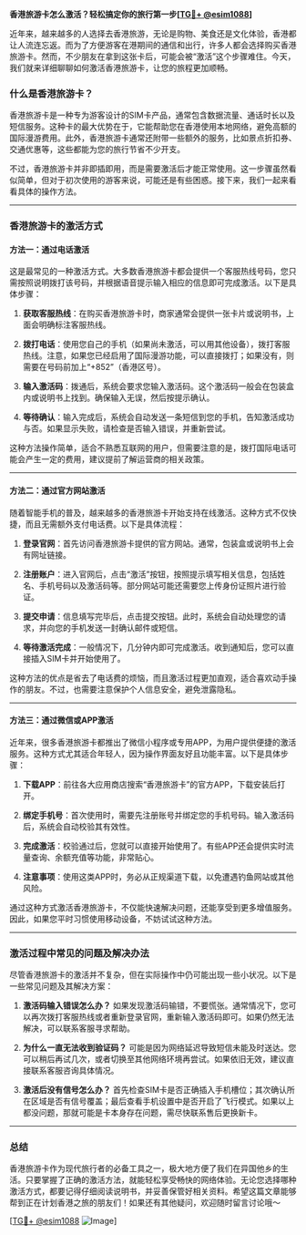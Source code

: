 **香港旅游卡怎么激活？轻松搞定你的旅行第一步[[TG💪+ @esim1088](https://t.me/s/esim1088)]**

近年来，越来越多的人选择去香港旅游，无论是购物、美食还是文化体验，香港都让人流连忘返。而为了方便游客在港期间的通信和出行，许多人都会选择购买香港旅游卡。然而，不少朋友在拿到这张卡后，可能会被“激活”这个步骤难住。今天，我们就来详细聊聊如何激活香港旅游卡，让您的旅程更加顺畅。

### 什么是香港旅游卡？

香港旅游卡是一种专为游客设计的SIM卡产品，通常包含数据流量、通话时长以及短信服务。这种卡的最大优势在于，它能帮助您在香港使用本地网络，避免高额的国际漫游费用。此外，香港旅游卡通常还附带一些额外的服务，比如景点折扣券、交通优惠等，这些都能为您的旅行节省不少开支。

不过，香港旅游卡并非即插即用，而是需要激活后才能正常使用。这一步骤虽然看似简单，但对于初次使用的游客来说，可能还是有些困惑。接下来，我们一起来看看具体的操作方法。

---

### 香港旅游卡的激活方式

#### 方法一：通过电话激活

这是最常见的一种激活方式。大多数香港旅游卡都会提供一个客服热线号码，您只需按照说明拨打该号码，并根据语音提示输入相应的信息即可完成激活。以下是具体步骤：

1. **获取客服热线**：在购买香港旅游卡时，商家通常会提供一张卡片或说明书，上面会明确标注客服热线。
   
2. **拨打电话**：使用您自己的手机（如果尚未激活，可以用其他设备），拨打客服热线。注意，如果您已经启用了国际漫游功能，可以直接拨打；如果没有，则需要在号码前加上“+852”（香港区号）。

3. **输入激活码**：拨通后，系统会要求您输入激活码。这个激活码一般会在包装盒内或说明书上找到。确保输入无误，然后按提示确认。

4. **等待确认**：输入完成后，系统会自动发送一条短信到您的手机，告知激活成功与否。如果显示失败，请检查是否输入错误，并重新尝试。

这种方法操作简单，适合不熟悉互联网的用户，但需要注意的是，拨打国际电话可能会产生一定的费用，建议提前了解运营商的相关政策。

---

#### 方法二：通过官方网站激活

随着智能手机的普及，越来越多的香港旅游卡开始支持在线激活。这种方式不仅快捷，而且无需额外支付电话费。以下是具体流程：

1. **登录官网**：首先访问香港旅游卡提供的官方网站。通常，包装盒或说明书上会有网址链接。

2. **注册账户**：进入官网后，点击“激活”按钮，按照提示填写相关信息，包括姓名、手机号码以及激活码等。部分网站可能还需要您上传身份证照片进行验证。

3. **提交申请**：信息填写完毕后，点击提交按钮。此时，系统会自动处理您的请求，并向您的手机发送一封确认邮件或短信。

4. **等待激活完成**：一般情况下，几分钟内即可完成激活。收到通知后，您可以直接插入SIM卡并开始使用了。

这种方法的优点是省去了电话费的烦恼，而且激活过程更加直观，适合喜欢动手操作的朋友。不过，也需要注意保护个人信息安全，避免泄露隐私。

---

#### 方法三：通过微信或APP激活

近年来，很多香港旅游卡都推出了微信小程序或专用APP，为用户提供便捷的激活服务。这种方式尤其适合年轻人，因为操作界面友好且功能丰富。以下是具体步骤：

1. **下载APP**：前往各大应用商店搜索“香港旅游卡”的官方APP，下载安装后打开。

2. **绑定手机号**：首次使用时，需要先注册账号并绑定您的手机号码。输入激活码后，系统会自动校验其有效性。

3. **完成激活**：校验通过后，您就可以直接开始使用了。有些APP还会提供实时流量查询、余额充值等功能，非常贴心。

4. **注意事项**：使用这类APP时，务必从正规渠道下载，以免遭遇钓鱼网站或其他风险。

通过这种方式激活香港旅游卡，不仅能快速解决问题，还能享受到更多增值服务。因此，如果您平时习惯使用移动设备，不妨试试这种方法。

---

### 激活过程中常见的问题及解决办法

尽管香港旅游卡的激活并不复杂，但在实际操作中仍可能出现一些小状况。以下是一些常见问题及其解决方案：

1. **激活码输入错误怎么办？**
   如果发现激活码输错，不要慌张。通常情况下，您可以再次拨打客服热线或者重新登录官网，重新输入激活码即可。如果仍然无法解决，可以联系客服寻求帮助。

2. **为什么一直无法收到验证码？**
   可能是因为网络延迟导致短信未能及时送达。您可以稍后再试几次，或者切换至其他网络环境再尝试。如果依旧无效，建议直接联系客服咨询具体情况。

3. **激活后没有信号怎么办？**
   首先检查SIM卡是否正确插入手机槽位；其次确认所在区域是否有信号覆盖；最后查看手机设置中是否开启了飞行模式。如果以上都没问题，那就可能是卡本身存在问题，需尽快联系售后更换新卡。

---

### 总结

香港旅游卡作为现代旅行者的必备工具之一，极大地方便了我们在异国他乡的生活。只要掌握了正确的激活方法，就能轻松享受畅快的网络体验。无论您选择哪种激活方式，都要记得仔细阅读说明书，并妥善保管好相关资料。希望这篇文章能够帮到正在计划香港之旅的朋友们！如果还有其他疑问，欢迎随时留言讨论哦～ 

[[TG💪+ @esim1088](https://t.me/s/esim1088) ![Image](https://i.postimg.cc/4NQfJmqS/Snipaste-2025-05-13-00-14-12.png)]